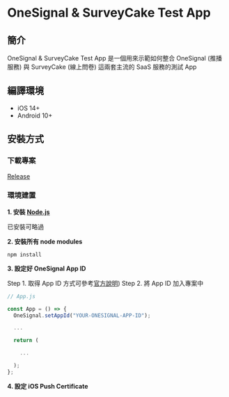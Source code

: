 # OneSignal & SurveyCake Test App

## 簡介

OneSignal & SurveyCake Test App 是一個用來示範如何整合 OneSignal (推播服務) 與 SurveyCake (線上問卷) 這兩套主流的 SaaS 服務的測試 App

## 編譯環境

- iOS 14+
- Android 10+

## 安裝方式

### 下載專案

[Release](https://github.com/weichiangko/mionext-cx-app/releases)

### 環境建置

**1. 安裝 [Node.js](https://nodejs.org/en/)**

已安裝可略過

**2. 安裝所有 node modules**

```
npm install
```

**3. 設定好 OneSignal App ID**

Step 1. 取得 App ID 方式可參考[官方說明](https://documentation.onesignal.com/docs/accounts-and-keys))
Step 2. 將 App ID 加入專案中

```JavaScript
// App.js

const App = () => {
  OneSignal.setAppId("YOUR-ONESIGNAL-APP-ID");

  ...

  return (

    ...

  );
};
```

**4. 設定 iOS Push Certificate**
